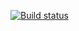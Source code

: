[![Build status](https://ci.appveyor.com/api/projects/status/ftb7ux6823lssdjj?svg=true)](https://ci.appveyor.com/project/SemKu/card-delivery-selenide)